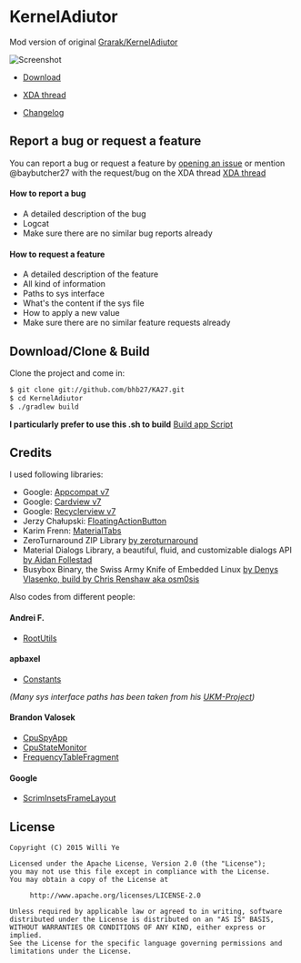 # KernelAdiutor

Mod version of original  [Grarak/KernelAdiutor](https://github.com/Grarak/KernelAdiutor)

![Screenshot](https://raw.githubusercontent.com/bhb27/KA27/master/screenshots/screenshot.png)

* [Download](https://www.androidfilehost.com/?w=files&flid=48767)

* [XDA thread](http://forum.xda-developers.com/moto-maxx/development/kernel-bhb27-kernel-t3207526)

* [Changelog](https://github.com/bhb27/KernelAdiutor/wiki/Changelog)


## Report a bug or request a feature

You can report a bug or request a feature by [opening an issue](https://github.com/bhb27/KA27/issues/new) or
mention @baybutcher27 with the request/bug on the XDA thread [XDA thread](http://forum.xda-developers.com/moto-maxx/development/kernel-bhb27-kernel-t3207526)

#### How to report a bug
* A detailed description of the bug
* Logcat
* Make sure there are no similar bug reports already

#### How to request a feature
* A detailed description of the feature
* All kind of information
* Paths to sys interface
* What's the content if the sys file
* How to apply a new value
* Make sure there are no similar feature requests already

## Download/Clone & Build

Clone the project and come in:

``` bash
$ git clone git://github.com/bhb27/KA27.git
$ cd KernelAdiutor
$ ./gradlew build
```

**I particularly prefer to use this .sh to build**
[Build app Script](https://github.com/bhb27/KA27/blob/master/app/build_KA.sh)

## Credits

I used following libraries:

* Google: [Appcompat v7](https://developer.android.com/tools/support-library/features.html#v7-appcompat)
* Google: [Cardview v7](https://developer.android.com/tools/support-library/features.html#v7-cardview)
* Google: [Recyclerview v7](https://developer.android.com/tools/support-library/features.html#v7-recyclerview)
* Jerzy Chałupski: [FloatingActionButton](https://github.com/futuresimple/android-floating-action-button)
* Karim Frenn: [MaterialTabs](https://github.com/pizza/MaterialTabs)
* ZeroTurnaround ZIP Library [by zeroturnaround](https://github.com/zeroturnaround/zt-zip)
* Material Dialogs Library, a beautiful, fluid, and customizable dialogs API [by Aidan Follestad](https://github.com/afollestad/material-dialogs)
* Busybox Binary, the Swiss Army Knife of Embedded Linux [by Denys Vlasenko, build by Chris Renshaw aka osm0sis](https://forum.xda-developers.com/showthread.php?t=2239421)

Also codes from different people:

#### Andrei F.

* [RootUtils](https://github.com/Grarak/KernelAdiutor/blob/master/library/src/main/java/com/kerneladiutor/library/root/RootUtils.java)

#### apbaxel

* [Constants](https://github.com/Grarak/KernelAdiutor/blob/master/app/src/main/java/com/grarak/kerneladiutor/utils/Constants.java)

_(Many sys interface paths has been taken from his [UKM-Project](https://github.com/apbaxel/UKM))_

#### Brandon Valosek

* [CpuSpyApp](https://github.com/Grarak/KernelAdiutor/blob/master/app/src/main/java/com/bvalosek/cpuspy/CpuSpyApp.java)
* [CpuStateMonitor](https://github.com/Grarak/KernelAdiutor/blob/master/app/src/main/java/com/bvalosek/cpuspy/CpuStateMonitor.java)
* [FrequencyTableFragment](https://github.com/Grarak/KernelAdiutor/blob/master/app/src/main/java/com/grarak/kerneladiutor/fragments/information/FrequencyTableFragment.java)

#### Google

* [ScrimInsetsFrameLayout](https://github.com/Grarak/KernelAdiutor/blob/master/app/src/main/java/com/grarak/kerneladiutor/elements/ScrimInsetsFrameLayout.java)

## License

    Copyright (C) 2015 Willi Ye

    Licensed under the Apache License, Version 2.0 (the "License");
    you may not use this file except in compliance with the License.
    You may obtain a copy of the License at

         http://www.apache.org/licenses/LICENSE-2.0

    Unless required by applicable law or agreed to in writing, software
    distributed under the License is distributed on an "AS IS" BASIS,
    WITHOUT WARRANTIES OR CONDITIONS OF ANY KIND, either express or implied.
    See the License for the specific language governing permissions and
    limitations under the License.
